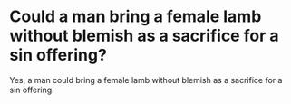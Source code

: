 # Could a man bring a female lamb without blemish as a sacrifice for a sin offering?

Yes, a man could bring a female lamb without blemish as a sacrifice for a sin offering.
